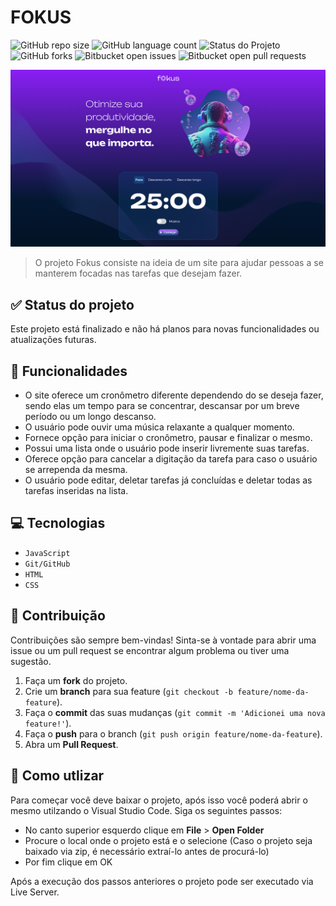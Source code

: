# FOKUS

![GitHub repo size](https://img.shields.io/github/repo-size/GabrielRHL/fokus?style=for-the-badge)
![GitHub language count](https://img.shields.io/github/languages/count/GabrielRHL/fokus?style=for-the-badge)
![Status do Projeto](https://img.shields.io/badge/status-finalizado-brightgreen?style=for-the-badge)
![GitHub forks](https://img.shields.io/github/forks/GabrielRHL/fokus?style=for-the-badge)
![Bitbucket open issues](https://img.shields.io/bitbucket/issues/GabrielRHL/fokus?style=for-the-badge)
![Bitbucket open pull requests](https://img.shields.io/bitbucket/pr-raw/GabrielRHL/fokus?style=for-the-badge)

<img src="./imagens/site-fokus.png" alt="Exemplo imagem">

> O projeto Fokus consiste na ideia de um site para ajudar pessoas a se manterem focadas nas tarefas que desejam fazer.

## ✅ Status do projeto

Este projeto está finalizado e não há planos para novas funcionalidades ou atualizações futuras.

## 🔨 Funcionalidades

- O site oferece um cronômetro diferente dependendo do se deseja fazer, sendo elas um tempo para se concentrar, descansar por um breve período ou um longo descanso.
- O usuário pode ouvir uma música relaxante a qualquer momento.
- Fornece opção para iniciar o cronômetro, pausar e finalizar o mesmo.
- Possui uma lista onde o usuário pode inserir livremente suas tarefas.
- Oferece opção para cancelar a digitação da tarefa para caso o usuário se arrependa da mesma.
- O usuário pode editar, deletar tarefas já concluídas e deletar todas as tarefas inseridas na lista.

## 💻 Tecnologias

- `JavaScript`
- `Git/GitHub`
- `HTML`
- `CSS`

## 📝 Contribuição

Contribuições são sempre bem-vindas! Sinta-se à vontade para abrir uma issue ou um pull request se encontrar algum problema ou tiver uma sugestão.

1. Faça um **fork** do projeto.
2. Crie um **branch** para sua feature (`git checkout -b feature/nome-da-feature`).
3. Faça o **commit** das suas mudanças (`git commit -m 'Adicionei uma nova feature!'`).
4. Faça o **push** para o branch (`git push origin feature/nome-da-feature`).
5. Abra um **Pull Request**.

## 📁 Como utlizar

Para começar você deve baixar o projeto, após isso você poderá abrir o mesmo utilzando o Visual Studio Code. Siga os seguintes passos:

- No canto superior esquerdo clique em **File** > **Open Folder**
- Procure o local onde o projeto está e o selecione (Caso o projeto seja baixado via zip, é necessário extraí-lo antes de procurá-lo)
- Por fim clique em OK

Após a execução dos passos anteriores o projeto pode ser executado via Live Server.
